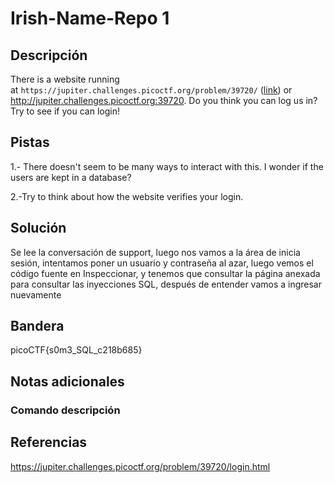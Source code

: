 # Irish-Name-Repo 1

## Descripción
There is a website running at `https://jupiter.challenges.picoctf.org/problem/39720/` ([link](https://jupiter.challenges.picoctf.org/problem/39720/)) or http://jupiter.challenges.picoctf.org:39720. Do you think you can log us in? Try to see if you can login!

## Pistas
1.- There doesn't seem to be many ways to interact with this. I wonder if the users are kept in a database?

2.-Try to think about how the website verifies your login.

## Solución
Se lee la conversación de support, luego nos vamos a la área de inicia sesión, intentamos poner un usuario y contraseña al azar, luego vemos el código fuente en Inspeccionar, y tenemos que consultar la página anexada para consultar las inyecciones SQL, después de entender vamos a ingresar nuevamente 

## Bandera

picoCTF{s0m3_SQL_c218b685}

## Notas adicionales


### Comando    descripción


## Referencias
https://jupiter.challenges.picoctf.org/problem/39720/login.html